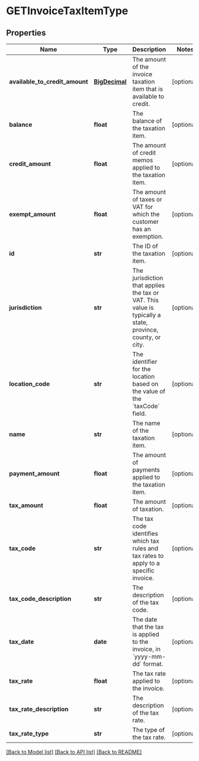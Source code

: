 # GETInvoiceTaxItemType

## Properties
Name | Type | Description | Notes
------------ | ------------- | ------------- | -------------
**available_to_credit_amount** | [**BigDecimal**](BigDecimal.md) | The amount of the invoice taxation item that is available to credit.  | [optional] 
**balance** | **float** | The balance of the taxation item.  | [optional] 
**credit_amount** | **float** | The amount of credit memos applied to the taxation item.   | [optional] 
**exempt_amount** | **float** | The amount of taxes or VAT for which the customer has an exemption.  | [optional] 
**id** | **str** | The ID of the taxation item.  | [optional] 
**jurisdiction** | **str** | The jurisdiction that applies the tax or VAT. This value is typically a state, province, county, or city.  | [optional] 
**location_code** | **str** | The identifier for the location based on the value of the &#x60;taxCode&#x60; field.  | [optional] 
**name** | **str** | The name of the taxation item.  | [optional] 
**payment_amount** | **float** | The amount of payments applied to the taxation item.   | [optional] 
**tax_amount** | **float** | The amount of taxation.  | [optional] 
**tax_code** | **str** | The tax code identifies which tax rules and tax rates to apply to a specific invoice.  | [optional] 
**tax_code_description** | **str** | The description of the tax code.  | [optional] 
**tax_date** | **date** | The date that the tax is applied to the invoice, in &#x60;yyyy-mm-dd&#x60; format.  | [optional] 
**tax_rate** | **float** | The tax rate applied to the invoice.  | [optional] 
**tax_rate_description** | **str** | The description of the tax rate.  | [optional] 
**tax_rate_type** | **str** | The type of the tax rate.  | [optional] 

[[Back to Model list]](../README.md#documentation-for-models) [[Back to API list]](../README.md#documentation-for-api-endpoints) [[Back to README]](../README.md)

